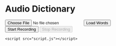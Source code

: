 <!DOCTYPE html>
<html lang="en">
<head>
    <meta charset="UTF-8">
    <meta name="viewport" content="width=device-width, initial-scale=1.0">
    <title>Audio Dictionary</title>
    <link rel="stylesheet" href="styles.css">
</head>
<body>
    <h1>Audio Dictionary</h1>
    <input type="file" id="jsonFile" accept=".json">
    <button id="loadWords">Load Words</button>
    <div id="wordContainer"></div>
    <button id="startRecording">Start Recording</button>
    <button id="stopRecording" disabled>Stop Recording</button>
    <ul id="wordList"></ul>

    <script src="script.js"></script>
<style>
    .body {
    font-family: Arial, sans-serif;
    text-align: center;
    margin: 0;
    padding: 20px;
}

.wordContainer {
    margin-top: 20px;
}

.wordList {
    list-style-type: none;
    padding: 0;
}

@li {
    margin: 10px 0;
}
</style>
    
    
</body>
</html>
